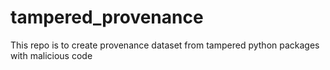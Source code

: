 # tampered_provenance
This repo is to create provenance dataset from tampered python packages with malicious code
